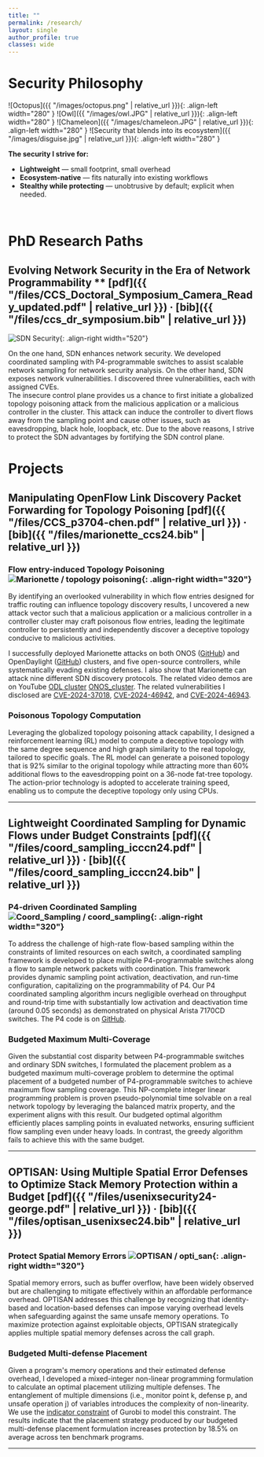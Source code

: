 ```yaml
---
title: ""
permalink: /research/
layout: single
author_profile: true
classes: wide
---
```


# Security Philosophy

![Octopus]({{ "/images/octopus.png" | relative_url }}){: .align-left width="280" }
![Owl]({{ "/images/owl.JPG" | relative_url }}){: .align-left width="280" }
![Chameleon]({{ "/images/chameleon.JPG" | relative_url }}){: .align-left width="280" }
![Security that blends into its ecosystem]({{ "/images/disguise.jpg" | relative_url }}){: .align-left width="280" }
<br clear="all"/>

**The security I strive for:**
- **Lightweight** — small footprint, small overhead
- **Ecosystem-native** — fits naturally into existing workflows
- **Stealthy while protecting** — unobtrusive by default; explicit when needed.
<br clear="all"/>

# PhD Research Paths
## Evolving Network Security in the Era of Network Programmability **  **[pdf]({{ "/files/CCS_Doctoral_Symposium_Camera_Ready_updated.pdf" | relative_url }})** · **[bib]({{ "/files/ccs_dr_symposium.bib" | relative_url }})**
![SDN Security](/images/research_paths.png){: .align-right width="520"}

On the one hand, SDN enhances network security. We developed coordinated sampling with P4-programmable switches to assist scalable network sampling for network security analysis. 
On the other hand, SDN exposes network vulnerabilities. I discovered three vulnerabilities, each with assigned CVEs.  
The insecure control plane provides us a chance to first initiate a globalized topology poisoning attack from the malicious application or a malicious controller in the cluster. This attack can induce the controller to divert flows away from the sampling point and cause other issues, such as eavesdropping, black hole, loopback, etc. 
Due to the above reasons, I strive to protect the SDN advantages by fortifying the SDN control plane. 

# Projects
## Manipulating OpenFlow Link Discovery Packet Forwarding for Topology Poisoning **[pdf]({{ "/files/CCS_p3704-chen.pdf" | relative_url }})** · **[bib]({{ "/files/marionette_ccs24.bib" | relative_url }})**


### Flow entry-induced Topology Poisoning ![Marionette / topology poisoning](/images/topo_poisoning.png){: .align-right width="320"}
By identifying an overlooked vulnerability in which flow entries designed for traffic routing can influence topology discovery results, I uncovered a new attack vector such that a malicious application or a malicious controller in a controller cluster may craft poisonous flow entries, leading the legitimate controller to persistently and independently discover a deceptive topology conducive to malicious activities.

I successfully deployed Marionette attacks on both ONOS ([GitHub](https://github.com/mzc796/marionette_onos)) and OpenDaylight ([GitHub](https://github.com/mzc796/marionette_odl)) clusters, and five open-source controllers, while systematically evading existing defenses. I also show that Marionette can attack nine different SDN discovery protocols. The related video demos are on YouTube [ODL cluster](https://www.youtube.com/watch?v=qwHv9tXd-ts&t=5s) [ONOS_cluster](https://www.youtube.com/watch?v=lwAGYcCBOxc&t=15s). The related vulnerabilities I disclosed are [CVE-2024-37018](https://nvd.nist.gov/vuln/detail/CVE-2024-37018), [CVE-2024-46942](https://nvd.nist.gov/vuln/detail/CVE-2024-46942), and [CVE-2024-46943](https://nvd.nist.gov/vuln/detail/CVE-2024-46943).

### Poisonous Topology Computation
Leveraging the globalized topology poisoning attack capability, I designed a reinforcement learning (RL) model to compute a deceptive topology with the same degree sequence and high graph similarity to the real topology, tailored to specific goals. The RL model can generate a poisoned topology that is 92% similar to the original topology while attracting more than 60% additional flows to the eavesdropping point on a 36-node fat-tree topology. The action-prior technology is adopted to accelerate training speed, enabling us to compute the deceptive topology only using CPUs.

---

## Lightweight Coordinated Sampling for Dynamic Flows under Budget Constraints **[pdf]({{ "/files/coord_sampling_icccn24.pdf" | relative_url }})** · **[bib]({{ "/files/coord_sampling_icccn24.bib" | relative_url }})**

### P4-driven Coordinated Sampling ![Coord_Sampling / coord_sampling](/images/overcooked.jpg){: .align-right width="320"}
To address the challenge of high-rate flow-based sampling within the constraints of limited resources on each switch, a coordinated sampling framework is developed to place multiple P4-programmable switches along a flow to sample network packets with coordination. This framework provides dynamic sampling point activation, deactivation, and run-time configuration, capitalizing on the programmability of P4. Our P4 coordinated sampling algorithm incurs negligible overhead on throughput and round-trip time with substantially low activation and deactivation time (around 0.05 seconds) as demonstrated on physical Arista 7170CD switches. The P4 code is on [GitHub](https://github.com/mzc796/coord_sampling).

### Budgeted Maximum Multi-Coverage
Given the substantial cost disparity between P4-programmable switches and ordinary SDN switches, I formulated the placement problem as a budgeted maximum multi-coverage problem to determine the optimal placement of a budgeted number of P4-programmable switches to achieve maximum flow sampling coverage. This NP-complete integer linear programming problem is proven pseudo-polynomial time solvable on a real network topology by leveraging the balanced matrix property, and the experiment aligns with this result. Our budgeted optimal algorithm efficiently places sampling points in evaluated networks, ensuring sufficient flow sampling even under heavy loads. In contrast, the greedy algorithm fails to achieve this with the same budget.

---

## OPTISAN: Using Multiple Spatial Error Defenses to Optimize Stack Memory Protection within a Budget **[pdf]({{ "/files/usenixsecurity24-george.pdf" | relative_url }})** · **[bib]({{ "/files/optisan_usenixsec24.bib" | relative_url }})**

### Protect Spatial Memory Errors ![OPTISAN / opti_san](/images/dr_mario.png){: .align-right width="320"}
Spatial memory errors, such as buffer overflow, have been widely observed but are challenging to mitigate effectively within an affordable performance overhead. OPTISAN addresses this challenge by recognizing that identity-based and location-based defenses can impose varying overhead levels when safeguarding against the same unsafe memory operations. To maximize protection against exploitable objects, OPTISAN strategically applies multiple spatial memory defenses across the call graph.

### Budgeted Multi-defense Placement
Given a program's memory operations and their estimated defense overhead, I developed a mixed-integer non-linear programming formulation to calculate an optimal placement utilizing multiple defenses. The entanglement of multiple dimensions (i.e., monitor point k, defense p, and unsafe operation j) of variables introduces the complexity of non-linearity. We use the [indicator constraint](https://docs.gurobi.com/projects/optimizer/en/current/reference/python/model.html#Model.addGenConstrIndicator) of Gurobi to model this constraint. The results indicate that the placement strategy produced by our budgeted multi-defense placement formulation increases protection by 18.5% on average across ten benchmark programs.

---
